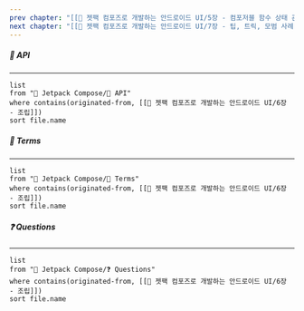 ```yaml
---
prev chapter: "[[📘 젯팩 컴포즈로 개발하는 안드로이드 UI/5장 - 컴포저블 함수 상태 관리]]"
next chapter: "[[📘 젯팩 컴포즈로 개발하는 안드로이드 UI/7장 - 팁, 트릭, 모범 사례]]"
---
```

##### 🔗 API
---
```dataview
list
from "🎨 Jetpack Compose/🔗 API"
where contains(originated-from, [[📘 젯팩 컴포즈로 개발하는 안드로이드 UI/6장 - 조립]])
sort file.name
```

##### 📔 Terms
---
```dataview
list
from "🎨 Jetpack Compose/📔 Terms"
where contains(originated-from, [[📘 젯팩 컴포즈로 개발하는 안드로이드 UI/6장 - 조립]])
sort file.name
```

##### ❓ Questions
---
```dataview
list
from "🎨 Jetpack Compose/❓ Questions"
where contains(originated-from, [[📘 젯팩 컴포즈로 개발하는 안드로이드 UI/6장 - 조립]])
sort file.name
```

